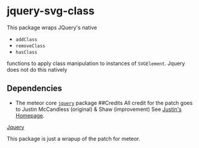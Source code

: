# jquery-svg-class

This package wraps JQuery's  native 
  * `addClass`
  * `removeClass`
  * `hasClass`

functions to apply class manipulation to instances of `SVGElement`. Jquery does not do this natively

## Dependencies
  * The meteor core [`jquery`](https://github.com/meteor/meteor/blob/devel/packages/jquery/README.md) package
##Credits
All credit for the patch goes to Justin McCandless (original) & Shaw (improvement)
See [Justin's Homepage](http://www.justinmccandless.com/blog/Patching+jQuery%27s+Lack+of+SVG+Support).

[Jquery](http://jquery.org)

This package is just a wrapup of the patch for meteor.
